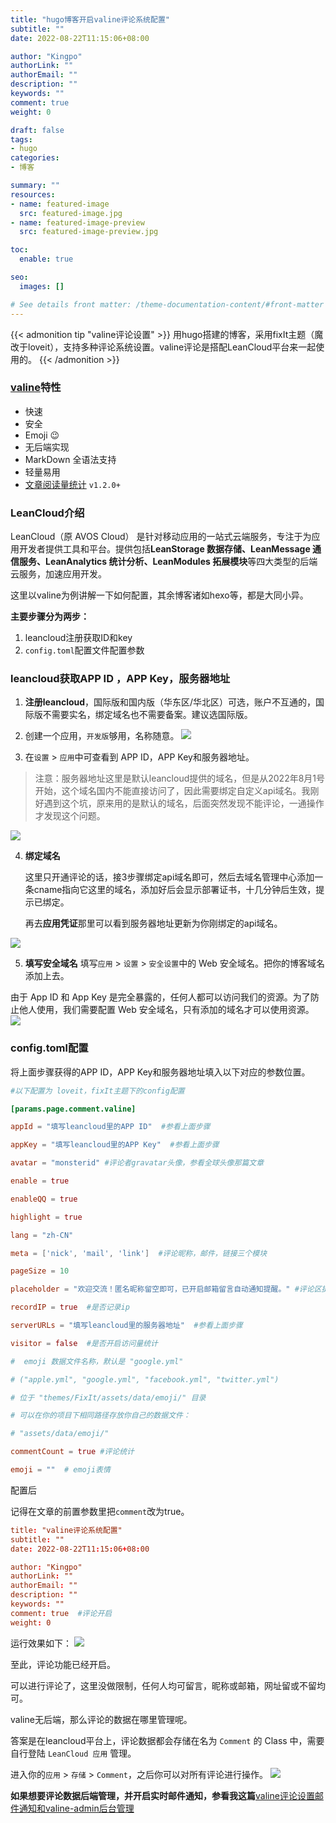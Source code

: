 ```yaml
---
title: "hugo博客开启valine评论系统配置"
subtitle: ""
date: 2022-08-22T11:15:06+08:00

author: "Kingpo"
authorLink: ""
authorEmail: ""
description: ""
keywords: ""
comment: true
weight: 0

draft: false
tags:
- hugo
categories:
- 博客

summary: ""
resources:
- name: featured-image
  src: featured-image.jpg
- name: featured-image-preview
  src: featured-image-preview.jpg

toc:
  enable: true

seo:
  images: []

# See details front matter: /theme-documentation-content/#front-matter
---
```


<!--more-->

{{< admonition tip "valine评论设置" >}}
用hugo搭建的博客，采用fixIt主题（魔改于loveit），支持多种评论系统设置。valine评论是搭配LeanCloud平台来一起使用的。
{{< /admonition >}}


### [valine](https://valine.js.org/)特性

-   快速
-   安全
-   Emoji 😉
-   无后端实现
-   MarkDown 全语法支持
-   轻量易用
-   [文章阅读量统计](https://valine.js.org/visitor.html) `v1.2.0+`

### LeanCloud介绍
LeanCloud（原 AVOS Cloud） 是针对移动应用的一站式云端服务，专注于为应用开发者提供工具和平台。提供包括**LeanStorage 数据存储、LeanMessage 通信服务、LeanAnalytics 统计分析、LeanModules 拓展模块**等四大类型的后端云服务，加速应用开发。

这里以valine为例讲解一下如何配置，其余博客诸如hexo等，都是大同小异。

**主要步骤分为两步：**

1.  leancloud注册获取ID和key
2. `config.toml`配置文件配置参数 


### leancloud获取APP ID ，APP Key，服务器地址
1. **注册leancloud**，国际版和国内版（华东区/华北区）可选，账户不互通的，国际版不需要实名，绑定域名也不需要备案。建议选国际版。
2. 创建一个应用，`开发版`够用，名称随意。
![](https://s3.bmp.ovh/imgs/2022/08/23/3c7ae83b11964f52.png)

3. 在`设置` > `应用`中可查看到 APP ID，APP Key和服务器地址。

> 注意：服务器地址这里是默认leancloud提供的域名，但是从2022年8月1号开始，这个域名国内不能直接访问了，因此需要绑定自定义api域名。我刚好遇到这个坑，原来用的是默认的域名，后面突然发现不能评论，一通操作才发现这个问题。

![](https://s3.bmp.ovh/imgs/2022/08/23/3f85839cd5f21b2d.png)

4. **绑定域名**

	这里只开通评论的话，接3步骤绑定api域名即可，然后去域名管理中心添加一条cname指向它这里的域名，添加好后会显示部署证书，十几分钟后生效，提示已绑定。

	再去**应用凭证**那里可以看到服务器地址更新为你刚绑定的api域名。

![](https://s3.bmp.ovh/imgs/2022/08/23/2e9ebace344ddb15.png)


5. **填写安全域名**
填写`应用` > `设置` > `安全设置`中的 Web 安全域名。把你的博客域名添加上去。

由于 App ID 和 App Key 是完全暴露的，任何人都可以访问我们的资源。为了防止他人使用，我们需要配置 Web 安全域名，只有添加的域名才可以使用资源。
![](https://s3.bmp.ovh/imgs/2022/08/23/6d6eff52af936782.png)

### config.toml配置

将上面步骤获得的APP ID，APP Key和服务器地址填入以下对应的参数位置。

~~~toml
#以下配置为 loveit，fixIt主题下的config配置

[params.page.comment.valine]

appId = "填写leancloud里的APP ID"  #参看上面步骤

appKey = "填写leancloud里的APP Key"  #参看上面步骤

avatar = "monsterid" #评论者gravatar头像，参看全球头像那篇文章

enable = true

enableQQ = true  

highlight = true

lang = "zh-CN"  

meta = ['nick', 'mail', 'link']  #评论昵称，邮件，链接三个模块

pageSize = 10 

placeholder = "欢迎交流！匿名昵称留空即可，已开启邮箱留言自动通知提醒。" #评论区提醒文字

recordIP = true  #是否记录ip

serverURLs = "填写leancloud里的服务器地址"  #参看上面步骤

visitor = false  #是否开启访问量统计

#  emoji 数据文件名称，默认是 "google.yml"

# ("apple.yml", "google.yml", "facebook.yml", "twitter.yml")

# 位于 "themes/FixIt/assets/data/emoji/" 目录

# 可以在你的项目下相同路径存放你自己的数据文件：

# "assets/data/emoji/"

commentCount = true #评论统计

emoji = ""  # emoji表情


~~~


配置后

记得在文章的前置参数里把`comment`改为true。
``` toml
title: "valine评论系统配置"
subtitle: ""
date: 2022-08-22T11:15:06+08:00

author: "Kingpo"
authorLink: ""
authorEmail: ""
description: ""
keywords: ""
comment: true  #评论开启
weight: 0
```


运行效果如下：
![](https://s3.bmp.ovh/imgs/2022/08/23/fca811ded03ff90f.png)


至此，评论功能已经开启。

可以进行评论了，这里没做限制，任何人均可留言，昵称或邮箱，网址留或不留均可。

valine无后端，那么评论的数据在哪里管理呢。

答案是在leancloud平台上，评论数据都会存储在名为 `Comment` 的 Class 中，需要自行登陆 `LeanCloud 应用` 管理。

进入你的`应用` > `存储` > `Comment`，之后你可以对所有评论进行操作。
![](https://s3.bmp.ovh/imgs/2022/08/23/4f0de8a3925b9f55.png)


**如果想要评论数据后端管理，并开启实时邮件通知，参看我这篇**[valine评论设置邮件通知和valine-admin后台管理](/posts/202208/技术valine评论设置邮件通知和valine-admin后台管理/)